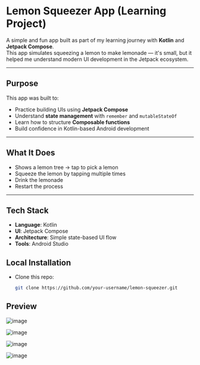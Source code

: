 #  Lemon Squeezer App (Learning Project)

A simple and fun app built as part of my learning journey with **Kotlin** and **Jetpack Compose**.  
This app simulates squeezing a lemon to make lemonade — it's small, but it helped me understand modern UI development in the Jetpack ecosystem.

---

## Purpose

This app was built to:

- Practice building UIs using **Jetpack Compose**
- Understand **state management** with `remember` and `mutableStateOf`
- Learn how to structure **Composable functions**
- Build confidence in Kotlin-based Android development

---

## What It Does

- Shows a lemon tree → tap to pick a lemon  
- Squeeze the lemon by tapping multiple times  
- Drink the lemonade  
- Restart the process

---

## Tech Stack

- **Language**: Kotlin  
- **UI**: Jetpack Compose  
- **Architecture**: Simple state-based UI flow  
- **Tools**: Android Studio

## Local Installation 

- Clone this repo:
   ```bash
   git clone https://github.com/your-username/lemon-squeezer.git
   ```

## Preview 

![image](https://github.com/user-attachments/assets/d929936a-042a-4dc2-ad0a-544784c3800d)

![image](https://github.com/user-attachments/assets/ce644996-8552-4b73-ac28-9caf6835ddb1)

![image](https://github.com/user-attachments/assets/89852356-155c-4b0e-95b8-196219f3655b)

![image](https://github.com/user-attachments/assets/7a99cec7-7aa3-4ea0-bf61-84764bbd084a)



